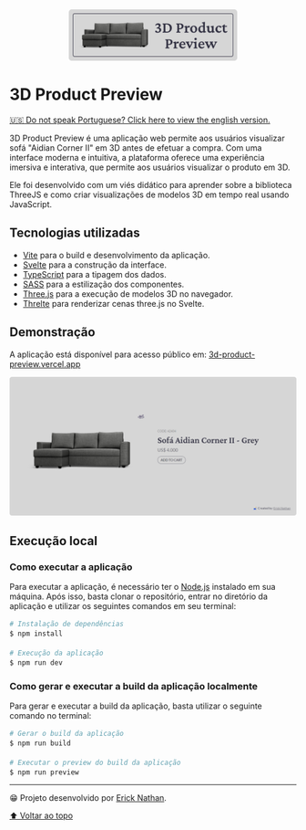 <div align="center">
   <img src=".github/project-logo.svg" height="90">
</div>

# 3D Product Preview
[🇺🇸 Do not speak Portuguese? Click here to view the english version.](./README-EN.md)

3D Product Preview é uma aplicação web permite aos usuários visualizar sofá "Aidian Corner II" em 3D antes de efetuar a compra. Com uma interface moderna e intuitiva, a plataforma oferece uma experiência imersiva e interativa, que permite aos usuários visualizar o produto em 3D.

Ele foi desenvolvido com um viés didático para aprender sobre a biblioteca ThreeJS e como criar visualizações de modelos 3D em tempo real usando JavaScript.

## Tecnologias utilizadas
- [Vite](https://vitejs.dev/) para o build e desenvolvimento da aplicação.
- [Svelte](https://svelte.dev/) para a construção da interface.
- [TypeScript](https://www.typescriptlang.org/) para a tipagem dos dados.
- [SASS](https://sass-lang.com/) para a estilização dos componentes.
- [Three.js](https://threejs.org/) para a execução de modelos 3D no navegador.
- [Threlte](https://threlte.xyz/) para renderizar cenas three.js no Svelte.

## Demonstração
A aplicação está disponível para acesso público em: [3d-product-preview.vercel.app](https://3d-product-preview.vercel.app/)

![](./.github/project-screenshot.png)

## Execução local

### Como executar a aplicação
Para executar a aplicação, é necessário ter o [Node.js](https://nodejs.org/en/) instalado em sua máquina. Após isso, basta clonar o repositório, entrar no diretório da aplicação e utilizar os seguintes comandos em seu terminal:

```bash
# Instalação de dependências
$ npm install

# Execução da aplicação
$ npm run dev
```

### Como gerar e executar a build da aplicação localmente
Para gerar e executar a build da aplicação, basta utilizar o seguinte comando no terminal:

```bash
# Gerar o build da aplicação
$ npm run build

# Executar o preview do build da aplicação
$ npm run preview
```

---

😁 Projeto desenvolvido por [Erick Nathan](https://www.linkedin.com/in/ericknathan/).

[⬆ Voltar ao topo](#3d-product-review)<br>